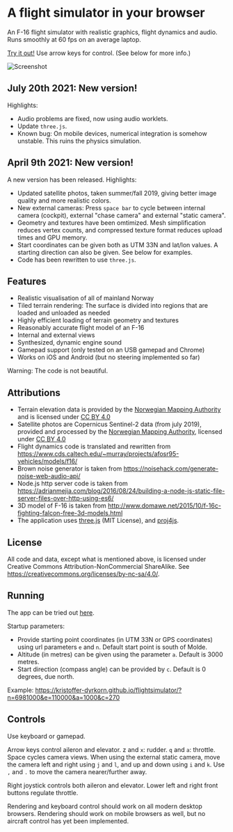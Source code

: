 # A flight simulator in your browser

An F-16 flight simulator with realistic graphics, flight dynamics and audio. Runs smoothly at 60 fps on an average laptop.

[Try it out!](https://kristoffer-dyrkorn.github.io/flightsimulator/) Use arrow keys for control. (See below for more info.)

![Screenshot](https://github.com/kristoffer-dyrkorn/flightsimulator/blob/master/screenshots/flight.jpg)

## July 20th 2021: New version!

Highlights:

- Audio problems are fixed, now using audio worklets.
- Update `three.js`.
- Known bug: On mobile devices, numerical integration is somehow unstable. This ruins the physics simulation.

## April 9th 2021: New version!

A new version has been released. Highlights:

- Updated satellite photos, taken summer/fall 2019, giving better image quality and more realistic colors.
- New external cameras: Press `space bar` to cycle between internal camera (cockpit), external "chase camera" and external "static camera".
- Geometry and textures have been omtimized. Mesh simplification reduces vertex counts, and compressed texture format reduces upload times and GPU memory.
- Start coordinates can be given both as UTM 33N and lat/lon values. A starting direction can also be given. See below for examples.
- Code has been rewritten to use `three.js`.

## Features

- Realistic visualisation of all of mainland Norway
- Tiled terrain rendering: The surface is divided into regions that are loaded and unloaded as needed
- Highly efficient loading of terrain geometry and textures
- Reasonably accurate flight model of an F-16
- Internal and external views
- Synthesized, dynamic engine sound
- Gamepad support (only tested on an USB gamepad and Chrome)
- Works on iOS and Android (but no steering implemented so far)

Warning: The code is not beautiful.

## Attributions

- Terrain elevation data is provided by the [Norwegian Mapping Authority](https://www.kartverket.no) and is licensed under [CC BY 4.0](https://creativecommons.org/licenses/by/4.0/)
- Satellite photos are Copernicus Sentinel-2 data (from july 2019), provided and processed by the [Norwegian Mapping Authority](https://www.kartverket.no), licensed under [CC BY 4.0](https://creativecommons.org/licenses/by/4.0/)
- Flight dynamics code is translated and rewritten from https://www.cds.caltech.edu/~murray/projects/afosr95-vehicles/models/f16/
- Brown noise generator is taken from https://noisehack.com/generate-noise-web-audio-api/
- Node.js http server code is taken from https://adrianmejia.com/blog/2016/08/24/building-a-node-js-static-file-server-files-over-http-using-es6/
- 3D model of F-16 is taken from http://www.domawe.net/2015/10/f-16c-fighting-falcon-free-3d-models.html
- The application uses [three.js](https://threejs.org/) (MIT License), and [proj4js](https://github.com/proj4js/proj4js).

## License

All code and data, except what is mentioned above, is licensed under Creative Commons Attribution-NonCommercial ShareAlike. See https://creativecommons.org/licenses/by-nc-sa/4.0/.

## Running

The app can be tried out [here](https://kristoffer-dyrkorn.github.io/flightsimulator/).

Startup parameters:

- Provide starting point coordinates (in UTM 33N or GPS coordinates) using url parameters `e` and `n`. Default start point is south of Molde.
- Altitude (in metres) can be given using the parameter `a`. Default is 3000 metres.
- Start direction (compass angle) can be provided by `c`. Default is 0 degrees, due north.

Example: https://kristoffer-dyrkorn.github.io/flightsimulator/?n=6981000&e=110000&a=1000&c=270

## Controls

Use keyboard or gamepad.

Arrow keys control aileron and elevator. z and `x`: rudder. `q` and `a`: throttle. Space cycles camera views. When using the external static camera, move the camera left and right using `j` and `l`, and up and down using `i` and `k`. Use `,` and `.` to move the camera nearer/further away.

Right joystick controls both aileron and elevator. Lower left and right front buttons regulate throttle.

Rendering and keyboard control should work on all modern desktop browsers. Rendering should work on mobile browsers as well, but no aircraft control has yet been implemented.
